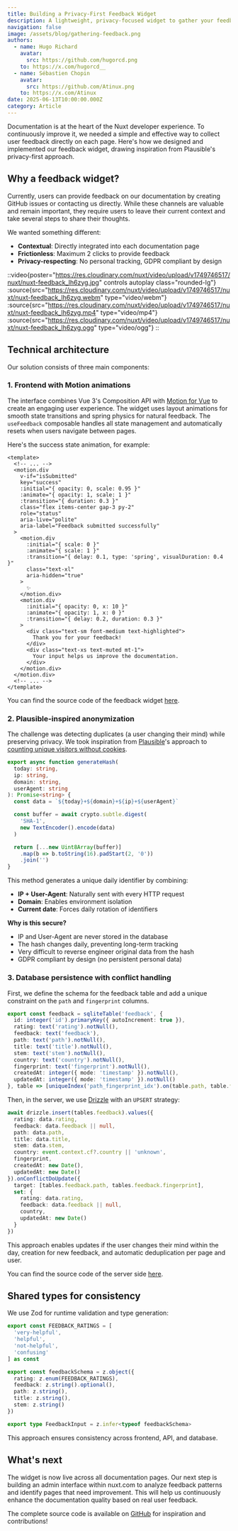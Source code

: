 ```yaml
---
title: Building a Privacy-First Feedback Widget
description: A lightweight, privacy-focused widget to gather your feedback on Nuxt documentation, built with Drizzle, NuxtHub database and Motion Vue. 
navigation: false
image: /assets/blog/gathering-feedback.png
authors:
  - name: Hugo Richard
    avatar:
      src: https://github.com/hugorcd.png
    to: https://x.com/hugorcd__
  - name: Sébastien Chopin
    avatar:
      src: https://github.com/Atinux.png
    to: https://x.com/Atinux
date: 2025-06-13T10:00:00.000Z
category: Article
---
```


Documentation is at the heart of the Nuxt developer experience. To continuously improve it, we needed a simple and effective way to collect user feedback directly on each page. Here's how we designed and implemented our feedback widget, drawing inspiration from Plausible's privacy-first approach.

## Why a feedback widget?

Currently, users can provide feedback on our documentation by creating GitHub issues or contacting us directly. While these channels are valuable and remain important, they require users to leave their current context and take several steps to share their thoughts.

We wanted something different:
- **Contextual**: Directly integrated into each documentation page
- **Frictionless**: Maximum 2 clicks to provide feedback
- **Privacy-respecting**: No personal tracking, GDPR compliant by design

::video{poster="https://res.cloudinary.com/nuxt/video/upload/v1749746517/nuxt/nuxt-feedback_lh6zyg.jpg" controls autoplay class="rounded-lg"}
  :source{src="https://res.cloudinary.com/nuxt/video/upload/v1749746517/nuxt/nuxt-feedback_lh6zyg.webm" type="video/webm"}
  :source{src="https://res.cloudinary.com/nuxt/video/upload/v1749746517/nuxt/nuxt-feedback_lh6zyg.mp4" type="video/mp4"}
  :source{src="https://res.cloudinary.com/nuxt/video/upload/v1749746517/nuxt/nuxt-feedback_lh6zyg.ogg" type="video/ogg"}
::

## Technical architecture

Our solution consists of three main components:

### 1. Frontend with Motion animations

The interface combines Vue 3's Composition API with [Motion for Vue](https://motion.dev/docs/vue) to create an engaging user experience. The widget uses layout animations for smooth state transitions and spring physics for natural feedback. The `useFeedback` composable handles all state management and automatically resets when users navigate between pages.

Here's the success state animation, for example:

```vue
<template>
  <!-- ... -->
  <motion.div
    v-if="isSubmitted"
    key="success"
    :initial="{ opacity: 0, scale: 0.95 }"
    :animate="{ opacity: 1, scale: 1 }"
    :transition="{ duration: 0.3 }"
    class="flex items-center gap-3 py-2"
    role="status"
    aria-live="polite"
    aria-label="Feedback submitted successfully"
  >
    <motion.div
      :initial="{ scale: 0 }"
      :animate="{ scale: 1 }"
      :transition="{ delay: 0.1, type: 'spring', visualDuration: 0.4 }"
      class="text-xl"
      aria-hidden="true"
    >
      ✨
    </motion.div>
    <motion.div
      :initial="{ opacity: 0, x: 10 }"
      :animate="{ opacity: 1, x: 0 }"
      :transition="{ delay: 0.2, duration: 0.3 }"
    >
      <div class="text-sm font-medium text-highlighted">
        Thank you for your feedback!
      </div>
      <div class="text-xs text-muted mt-1">
        Your input helps us improve the documentation.
      </div>
    </motion.div>
  </motion.div>
  <!-- ... -->
</template>
```

You can find the source code of the feedback widget [here](https://github.com/nuxt/nuxt.com/tree/main/app/components/Feedback.vue).

### 2. Plausible-inspired anonymization

The challenge was detecting duplicates (a user changing their mind) while preserving privacy. We took inspiration from [Plausible](https://plausible.io/)'s approach to [counting unique visitors without cookies](https://plausible.io/data-policy).

```typescript
export async function generateHash(
  today: string,
  ip: string,
  domain: string,
  userAgent: string
): Promise<string> {
  const data = `${today}+${domain}+${ip}+${userAgent}`

  const buffer = await crypto.subtle.digest(
    'SHA-1',
    new TextEncoder().encode(data)
  )

  return [...new Uint8Array(buffer)]
    .map(b => b.toString(16).padStart(2, '0'))
    .join('')
}
```

This method generates a unique daily identifier by combining:
- **IP + User-Agent**: Naturally sent with every HTTP request
- **Domain**: Enables environment isolation
- **Current date**: Forces daily rotation of identifiers

**Why is this secure?**
- IP and User-Agent are never stored in the database
- The hash changes daily, preventing long-term tracking
- Very difficult to reverse engineer original data from the hash
- GDPR compliant by design (no persistent personal data)

### 3. Database persistence with conflict handling

First, we define the schema for the feedback table and add a unique constraint on the `path` and `fingerprint` columns.

```typescript
export const feedback = sqliteTable('feedback', {
  id: integer('id').primaryKey({ autoIncrement: true }),
  rating: text('rating').notNull(),
  feedback: text('feedback'),
  path: text('path').notNull(),
  title: text('title').notNull(),
  stem: text('stem').notNull(),
  country: text('country').notNull(),
  fingerprint: text('fingerprint').notNull(),
  createdAt: integer({ mode: 'timestamp' }).notNull(),
  updatedAt: integer({ mode: 'timestamp' }).notNull()
}, table => [uniqueIndex('path_fingerprint_idx').on(table.path, table.fingerprint)])
```

Then, in the server, we use [Drizzle](https://orm.drizzle.team/docs/get-started) with an `UPSERT` strategy:

```typescript
await drizzle.insert(tables.feedback).values({
  rating: data.rating,
  feedback: data.feedback || null,
  path: data.path,
  title: data.title,
  stem: data.stem,
  country: event.context.cf?.country || 'unknown',
  fingerprint,
  createdAt: new Date(),
  updatedAt: new Date()
}).onConflictDoUpdate({
  target: [tables.feedback.path, tables.feedback.fingerprint],
  set: {
    rating: data.rating,
    feedback: data.feedback || null,
    country,
    updatedAt: new Date()
  }
})
```

This approach enables updates if the user changes their mind within the day, creation for new feedback, and automatic deduplication per page and user.

You can find the source code of the server side [here](https://github.com/nuxt/nuxt.com/tree/main/server).

## Shared types for consistency

We use Zod for runtime validation and type generation:

```typescript
export const FEEDBACK_RATINGS = [
  'very-helpful',
  'helpful', 
  'not-helpful',
  'confusing'
] as const

export const feedbackSchema = z.object({
  rating: z.enum(FEEDBACK_RATINGS),
  feedback: z.string().optional(),
  path: z.string(),
  title: z.string(),
  stem: z.string()
})

export type FeedbackInput = z.infer<typeof feedbackSchema>
```

This approach ensures consistency across frontend, API, and database.

## What's next

The widget is now live across all documentation pages. Our next step is building an admin interface within nuxt.com to analyze feedback patterns and identify pages that need improvement. This will help us continuously enhance the documentation quality based on real user feedback.

The complete source code is available on [GitHub](https://github.com/nuxt/nuxt.com) for inspiration and contributions!